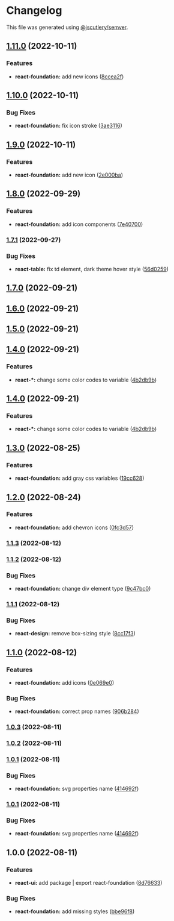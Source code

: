 # Changelog

This file was generated using [@jscutlery/semver](https://github.com/jscutlery/semver).

## [1.11.0](https://gitlab.migoinc.com/migotv/paintbox/compare/react-foundation@1.10.0...react-foundation@1.11.0) (2022-10-11)


### Features

* **react-foundation:** add new icons ([8ccea2f](https://gitlab.migoinc.com/migotv/paintbox/commit/8ccea2fbb32402f3d3a7e676bd40f35e27ceb2c7))

## [1.10.0](https://gitlab.migoinc.com/migotv/paintbox/compare/react-foundation@1.9.0...react-foundation@1.10.0) (2022-10-11)


### Bug Fixes

* **react-foundation:** fix icon stroke ([3ae3116](https://gitlab.migoinc.com/migotv/paintbox/commit/3ae3116a1f790e18c91cd32ce29928a5e47691d5))

## [1.9.0](https://gitlab.migoinc.com/migotv/paintbox/compare/react-foundation@1.8.0...react-foundation@1.9.0) (2022-10-11)


### Features

* **react-foundation:** add new icon ([2e000ba](https://gitlab.migoinc.com/migotv/paintbox/commit/2e000bae4cad384b961b0008e5d3b5c4f6227715))

## [1.8.0](https://gitlab.migoinc.com/migotv/paintbox/compare/react-foundation@1.7.1...react-foundation@1.8.0) (2022-09-29)


### Features

* **react-foundation:** add icon components ([7e40700](https://gitlab.migoinc.com/migotv/paintbox/commit/7e40700d401eec8dc2e0ed9d0f8227d8af6073b4))

### [1.7.1](https://gitlab.migoinc.com/migotv/paintbox/compare/react-foundation@1.7.0...react-foundation@1.7.1) (2022-09-27)


### Bug Fixes

* **react-table:** fix td element, dark theme hover style ([56d0259](https://gitlab.migoinc.com/migotv/paintbox/commit/56d025985ed689f7a50870bf0225551d9338970f))

## [1.7.0](https://gitlab.migoinc.com/migotv/paintbox/compare/react-foundation@1.6.0...react-foundation@1.7.0) (2022-09-21)

## [1.6.0](https://gitlab.migoinc.com/migotv/paintbox/compare/react-foundation@1.5.0...react-foundation@1.6.0) (2022-09-21)

## [1.5.0](https://gitlab.migoinc.com/migotv/paintbox/compare/react-foundation@1.4.0...react-foundation@1.5.0) (2022-09-21)

## [1.4.0](https://gitlab.migoinc.com/migotv/paintbox/compare/react-foundation@1.3.0...react-foundation@1.4.0) (2022-09-21)


### Features

* **react-*:** change some  color codes to variable ([4b2db9b](https://gitlab.migoinc.com/migotv/paintbox/commit/4b2db9b5c4f15ccb3b8e7261489126c3cf8b3d69))

## [1.4.0](https://gitlab.migoinc.com/migotv/paintbox/compare/react-foundation@1.3.0...react-foundation@1.4.0) (2022-09-21)


### Features

* **react-*:** change some  color codes to variable ([4b2db9b](https://gitlab.migoinc.com/migotv/paintbox/commit/4b2db9b5c4f15ccb3b8e7261489126c3cf8b3d69))

## [1.3.0](https://gitlab.migoinc.com/migotv/paintbox/compare/react-foundation@1.2.0...react-foundation@1.3.0) (2022-08-25)


### Features

* **react-foundation:** add gray css variables ([19cc628](https://gitlab.migoinc.com/migotv/paintbox/commit/19cc628932e8766066b17d4d7c45810282bbfb94))

## [1.2.0](https://gitlab.migoinc.com/migotv/paintbox/compare/react-foundation@1.1.3...react-foundation@1.2.0) (2022-08-24)


### Features

* **react-foundation:** add chevron icons ([0fc3d57](https://gitlab.migoinc.com/migotv/paintbox/commit/0fc3d57762eca97c41e6bbb68e762ae97b076f64))

### [1.1.3](https://gitlab.migoinc.com/migotv/paintbox/compare/react-foundation@1.1.2...react-foundation@1.1.3) (2022-08-12)

### [1.1.2](https://gitlab.migoinc.com/migotv/paintbox/compare/react-foundation@1.1.1...react-foundation@1.1.2) (2022-08-12)


### Bug Fixes

* **react-foundation:** change div element type ([9c47bc0](https://gitlab.migoinc.com/migotv/paintbox/commit/9c47bc09d735489b385d5b7dc057a9d4a3f224d6))

### [1.1.1](https://gitlab.migoinc.com/migotv/paintbox/compare/react-foundation@1.1.0...react-foundation@1.1.1) (2022-08-12)


### Bug Fixes

* **react-design:** remove box-sizing style ([8cc17f3](https://gitlab.migoinc.com/migotv/paintbox/commit/8cc17f3ea3776892eca3aaec488af75a3926e478))

## [1.1.0](https://gitlab.migoinc.com/migotv/paintbox/compare/react-foundation@1.0.3...react-foundation@1.1.0) (2022-08-12)


### Features

* **react-foundation:** add icons ([0e069e0](https://gitlab.migoinc.com/migotv/paintbox/commit/0e069e05ff15497cba8f2a9040bc4443938bda29))


### Bug Fixes

* **react-foundation:** correct prop names ([906b284](https://gitlab.migoinc.com/migotv/paintbox/commit/906b28488b68da87bd1e9dbd652932785d0db46d))

### [1.0.3](https://gitlab.migoinc.com/migotv/paintbox/compare/react-foundation@1.0.2...react-foundation@1.0.3) (2022-08-11)

### [1.0.2](https://gitlab.migoinc.com/migotv/paintbox/compare/react-foundation@1.0.1...react-foundation@1.0.2) (2022-08-11)

### [1.0.1](https://gitlab.migoinc.com/migotv/paintbox/compare/react-foundation@1.0.0...react-foundation@1.0.1) (2022-08-11)


### Bug Fixes

* **react-foundation:** svg properties name ([414692f](https://gitlab.migoinc.com/migotv/paintbox/commit/414692f4d53fb0e0d009d925aa775885b2b3e40d))

### [1.0.1](https://gitlab.migoinc.com/migotv/paintbox/compare/react-foundation@1.0.0...react-foundation@1.0.1) (2022-08-11)


### Bug Fixes

* **react-foundation:** svg properties name ([414692f](https://gitlab.migoinc.com/migotv/paintbox/commit/414692f4d53fb0e0d009d925aa775885b2b3e40d))

## 1.0.0 (2022-08-11)


### Features

* **react-ui:** add package | export react-foundation ([8d76633](https://gitlab.migoinc.com/migotv/paintbox/commit/8d76633c03c20b8ade6dd740c10d1baedd4633f1))


### Bug Fixes

* **react-foundation:** add missing styles ([bbe96f8](https://gitlab.migoinc.com/migotv/paintbox/commit/bbe96f8ba894463dce669939ac08711b9b0ffa98))

